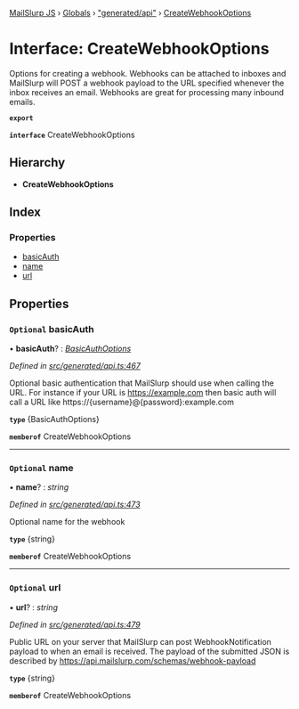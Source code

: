 [MailSlurp JS](../README.md) › [Globals](../globals.md) › ["generated/api"](../modules/_generated_api_.md) › [CreateWebhookOptions](_generated_api_.createwebhookoptions.md)

# Interface: CreateWebhookOptions

Options for creating a webhook. Webhooks can be attached to inboxes and MailSlurp will POST a webhook payload to the URL specified whenever the inbox receives an email. Webhooks are great for processing many inbound emails.

**`export`** 

**`interface`** CreateWebhookOptions

## Hierarchy

* **CreateWebhookOptions**

## Index

### Properties

* [basicAuth](_generated_api_.createwebhookoptions.md#optional-basicauth)
* [name](_generated_api_.createwebhookoptions.md#optional-name)
* [url](_generated_api_.createwebhookoptions.md#optional-url)

## Properties

### `Optional` basicAuth

• **basicAuth**? : *[BasicAuthOptions](_generated_api_.basicauthoptions.md)*

*Defined in [src/generated/api.ts:467](https://github.com/mailslurp/mailslurp-client-ts-js/blob/e9348f1/src/generated/api.ts#L467)*

Optional basic authentication that MailSlurp should use when calling the URL. For instance if your URL is https://example.com then basic auth will call a URL like https://{username}@{password}:example.com

**`type`** {BasicAuthOptions}

**`memberof`** CreateWebhookOptions

___

### `Optional` name

• **name**? : *string*

*Defined in [src/generated/api.ts:473](https://github.com/mailslurp/mailslurp-client-ts-js/blob/e9348f1/src/generated/api.ts#L473)*

Optional name for the webhook

**`type`** {string}

**`memberof`** CreateWebhookOptions

___

### `Optional` url

• **url**? : *string*

*Defined in [src/generated/api.ts:479](https://github.com/mailslurp/mailslurp-client-ts-js/blob/e9348f1/src/generated/api.ts#L479)*

Public URL on your server that MailSlurp can post WebhookNotification payload to when an email is received. The payload of the submitted JSON is described by https://api.mailslurp.com/schemas/webhook-payload

**`type`** {string}

**`memberof`** CreateWebhookOptions
